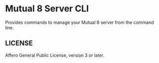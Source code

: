 # Mutual 8 Server CLI

Provides commands to manage your Mutual 8 server from the command line.

## LICENSE

Affero General Public License, version 3 or later.
